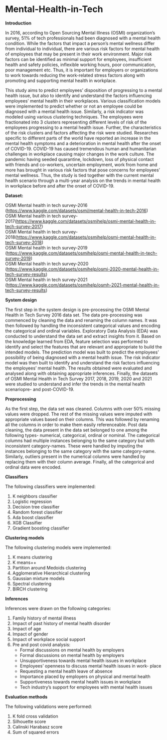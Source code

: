# Mental-Health-in-Tech


**Introduction**

In 2016, according to Open Sourcing Mental Illness (OSMI) organization’s survey, 51% of tech professionals had been diagnosed with a mental health condition. While the factors that impact a person’s mental wellness differ from individual to individual, there are various risk factors for mental health of employees that may be present in their work environment. Major risk factors can be identified as minimal support for employees, insufficient health and safety policies, inflexible working hours, poor communication, poor management etc. Thus, it is important for employers or organizations to work towards reducing the work-related stress factors along with promoting and
supporting mental health in workplace.

This study aims to predict employees’ disposition of progressing to a mental health issue, but also to identify and understand the factors influencing employees’ mental health in their workplaces. Various classification models were implemented to predict whether or not an employee could be diagnosed with a mental health issue. Similarly, a risk indicator was modeled using various clustering techniques. The employees were fractionated into 3 clusters representing different levels of risk of the employees progressing to a mental health issue. Further, the characteristics of the risk clusters and factors
affecting the risk were studied. Researches specific to different parts of the world have reported an increase in the mental health symptoms and a deterioration in mental health after the onset of COVID-19. COVID-19 has caused tremendous human and humanitarian challenges in workplace causing major changes in the work culture. The pandemic having seeded quarantine, lockdown, loss of physical contact with friends and co-workers, uncertain employment, work from home and more has brought in various risk factors that pose concerns for employees’ mental wellness. Thus, the study is tied together with the current mental health scenario through a multi-year analysis on the trends in mental health in workplace before and after the onset of COVID-19.
<br />

**Dataset:** 

OSMI Mental health in tech survey-2016 (https://www.kaggle.com/datasets/osmi/mental-health-in-tech-2016)<br>
OSMI Mental health in tech survey-2017(https://www.kaggle.com/datasets/osmihelp/osmi-mental-health-in-tech-survey-2017)<br>
OSMI Mental health in tech survey-2018(https://www.kaggle.com/datasets/osmihelp/osmi-mental-health-in-tech-survey-2018)<br>
OSMI Mental health in tech survey-2019 (https://www.kaggle.com/datasets/osmihelp/osmi-mental-health-in-tech-survey-2019)<br>
OSMI Mental health in tech survey-2020 (https://www.kaggle.com/datasets/osmihelp/osmi-2020-mental-health-in-tech-survey-results)<br>
OSMI Mental health in tech survey-2021 (https://www.kaggle.com/datasets/osmihelp/osmh-2021-mental-health-in-tech-survey-results)
<br />

**System design**

The first step in the system design is pre-processing the OSMI Mental Health in Tech Survey 2016 data set. The data pre-processing was commenced by cleaning the data and renaming the column names. It was then followed by handling the inconsistent categorical values and encoding the categorical and ordinal variables. Exploratory Data Analysis (EDA) was conducted to understand the data set and extract
insights from it. Based on the knowledge learned from EDA, feature selection was performed to identify and select the features that are relevant and appropriate to build the intended models. The prediction model was built to predict the employees’ possibility of being diagnosed with a mental health issue. The risk indicator model was then built to identify and understand the risk factors influencing the employees’ mental health. The results obtained were evaluated and analysed along with obtaining appropriate inferences. Finally, the datasets of OSMI Mental Health in Tech Survey 2017, 2018, 2019, 2020 and 2021 were studied to understand and infer the trends in the mental health scenariopre- and post-COVID-19.
<br />

**Preprocessing**

 As the first step, the data set was cleaned. Columns with over 50% missing values were dropped. The rest of the missing values were imputed with appropriate values based on their columns. This was followed by renaming all the columns in order to make them easily referenceable. Post data cleaning, the data present in the data set belonged to one among the following types- numerical, categorical, ordinal or nominal. The categorical columns had multiple instances belonging to the same category but with inconsistent category-names. These were handled by imputing the instances belonging to the same category with the same category-name. Similarly, outliers present in the numerical columns were handled by replacing them with their column average. Finally, all the categorical and ordinal data
were encoded.
<br />

**Classifiers**

The following classifiers were implemented:<br/>
1. K neighbors classifier<br/>
2. Logistic regression<br/>
3. Decision tree classifier<br/>
4. Random forest classifier<br/>
5. Ada boost classifier<br/>
6. XGB Classifier<br/>
7. Gradient boosting classifier<br/>

**Clustering models**

The following clustering models were implemented:
1. K means clustering
2. K means++
3. Partition around Medoids clustering
4. Agglomerative Hierarchical clustering
5. Gaussian mixture models
6. Spectral clustering
7. BIRCH clustering

**Inferences**

Inferences were drawn on the following categories:
1. Family history of mental illness
2. Impact of past history of mental health disorder
3. Impact of age
4. Impact of gender
5. Impact of workplace social support
6. Pre and post covid analysis:
   - Formal discussions on mental health by employers
   - Formal discussions on mental health by employers
   - Unsupportiveness towards mental health issues in workplace
   - Employees’ openness to discuss mental health issues in work-
   place
   - Requesting a mental health leave of absence
   - Importance placed by employers on physical and mental health
   - Supportiveness towards mental health issues in workplace
   - Tech industry’s support for employees with mental health issues

**Evaluation methods**

The following validations were performed:
1. K fold cross validation
2. Silhouette score
3. Calinski Harabasz score
4. Sum of squared errors








